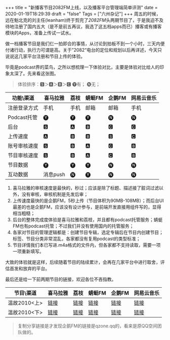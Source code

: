 +++
title = "新播客节目2082FM上线，以及播客平台管理端简单评测"
date = 2020-01-19T18:29:39
draft = "false"
Tags = ["六州杂记"]
+++
周五的时候，远在魁北克的刘主任(leanham)终于剪完了*2082FM*头两期节目了，于是我迫不及待地注册了国内五大（是不是前五再议，我选了这五档apps而已）播客或有播客模块的Apps，准备上传试一试水。

做一档播客节目是我们仨一拍即合的事情，从讨论到拍板不到一个小时，三天内便付诸行动，执行力可谓是高。关于”2082“电台的定位和规划以后再详述，今天只说说这几家平台注册和节目上传的体验。

毕竟是podcast界的菜鸟，之所以想梳理一下体验对比，主要是体验对比给人的印象太深了。先来看这张图。

> 体验排序：🆂＞🅰＞🅱＞🅲 
> 🅨有； 🅝无；


| 功能\渠道 | 喜马拉雅 | 荔枝 | 蜻蜓FM | 企鹅FM | 网易云音乐 |
| ------ | --- | --- | --- | --- | --- |
| 注册登录方式 | 手机 | 手机 | 邮箱 | 邮箱 | 手机 |
| Podcast托管 | 🅨 | 🅨 | 🅨 | 🅝 | 🅝 |
| 后台 | 🆂 | 🅰 | 🅱 | 🅲 | 🅲 |
| 上传速度 | 🅰 | 🅱 | 🅱 | 🆂 | 🅲 |
| 账号审核速度 | 🆂 | 🅱 | 🅰 | 🅲 | 🅱 |
| 节目审核速度 | 🆂 | 🅱 | 🅰 | 🅲 | 🅱 |
| 节目数据 | 🅨 | 🅨 | 🅨 | 🅝 | 🅝 |
| 互动数据 | 消息push | 🅝 | 🅨 | 🅝 | 🅝 |

1. 喜马拉雅的审核速度是最快的，秒过；应该是除了标题、描述接了脏词过滤以外，没有审核，审核机制是先发后审；
2. 上传速度最快的是企鹅FM，5秒上传（节目体积为90MB-108MB）；而后台UI最差的也是企鹅FM，应该没有设计参与，是前端开发直接用组件写的，显得相当粗糙；
3. 后台的整体完成度体验是喜马拉雅和荔枝，并且都有podcast托管服务；蜻蜓FM也有podcast托管；不过我们并没有使用国内的托管服务；
4. 各家对节目的管理逻辑都是：创建节目专辑，选定专辑后在节目内创建节目；标签、节目分类非常混乱，各家都没有复用podcast的类型标准；
5. 节目详情我们本已写进.m4a格式的文件内，但各家都不支持读取，需要一项一项重新填写。

大致的体验就是这样，后续随着节目的陆续累计，会再在几家平台中进行取舍，评估首发和放弃的平台。

最后还是给一下前两期节目的链接，欢迎各位不吝指教。


| 节目\渠道 | 喜马拉雅 | 荔枝 | 蜻蜓FM | 企鹅FM | 网易云音乐 |
| ------ | --- | --- | --- | --- | --- |
| 温故2010<上> | [链接](https://www.ximalaya.com/diantai/32544603/244700506) | [链接](https://www.lizhi.fm/154971936/5089021027756205190)  | [链接](http://share.qingting.fm/vchannels/340916/programs/14119957)  | [链接](http://fm.qzone.qq.com/luobo/radio?_wv=1&aid=rd001qPu0E1TZysx&showid=rd001htp841bFI3R)  | [链接](https://music.163.com/#/program?id=2064982561)  |
| 温故2010<下> | [链接](https://www.ximalaya.com/diantai/32544603/244701309) | [链接](https://www.lizhi.fm/154971936/5089021321961484934)  | [链接](http://share.qingting.fm/vchannels/340916/programs/14119992)  | [链接](http://fm.qzone.qq.com/luobo/radio?_wv=1&aid=rd001qPu0E1TZysx&showid=rd0029nXIB1zX3Sy)  | [链接](https://music.163.com/#/program?id=2064982562)  |

> 复制分享链接是才发现企鹅FM的链接是qzone.qq的，看来是原QQ空间团队做的。